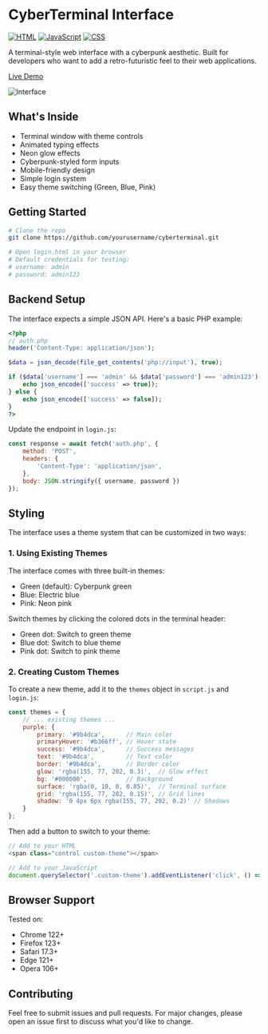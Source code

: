 # CyberTerminal Interface

<a href="https://developer.mozilla.org/en-US/docs/Web/HTML" target="_blank"><img src="https://custom-icon-badges.demolab.com/badge/HTML-E34F26?logo=css3&logoColor=white" alt="HTML" /></a>
<a href="https://developer.mozilla.org/en-US/docs/Web/JavaScript" target="_blank"><img src="https://custom-icon-badges.demolab.com/badge/JavaScript-F7DF1E?logo=javascript&logoColor=black" alt="JavaScript" /></a>
<a href="https://developer.mozilla.org/en-US/docs/Web/CSS" target="_blank"><img src="https://custom-icon-badges.demolab.com/badge/CSS-1572B6?logo=css3&logoColor=white" alt="CSS" /></a>

A terminal-style web interface with a cyberpunk aesthetic. Built for developers who want to add a retro-futuristic feel to their web applications.

[Live Demo](https://monstertov.github.io/CyberTerminal/)

<img src="https://tov.monster/host/interface.png?v=2" alt="Interface" style="max-width: 400px;" />

## What's Inside

- Terminal window with theme controls
- Animated typing effects
- Neon glow effects
- Cyberpunk-styled form inputs
- Mobile-friendly design
- Simple login system
- Easy theme switching (Green, Blue, Pink)

## Getting Started

```bash
# Clone the repo
git clone https://github.com/yourusername/cyberterminal.git

# Open login.html in your browser
# Default credentials for testing:
# username: admin
# password: admin123
```

## Backend Setup

The interface expects a simple JSON API. Here's a basic PHP example:

```php
<?php
// auth.php
header('Content-Type: application/json');

$data = json_decode(file_get_contents('php://input'), true);

if ($data['username'] === 'admin' && $data['password'] === 'admin123') {
    echo json_encode(['success' => true]);
} else {
    echo json_encode(['success' => false]);
}
?>
```

Update the endpoint in `login.js`:

```javascript
const response = await fetch('auth.php', {
    method: 'POST',
    headers: {
        'Content-Type': 'application/json',
    },
    body: JSON.stringify({ username, password })
});
```

## Styling

The interface uses a theme system that can be customized in two ways:

### 1. Using Existing Themes

The interface comes with three built-in themes:
- Green (default): Cyberpunk green
- Blue: Electric blue
- Pink: Neon pink

Switch themes by clicking the colored dots in the terminal header:
- Green dot: Switch to green theme
- Blue dot: Switch to blue theme
- Pink dot: Switch to pink theme

### 2. Creating Custom Themes

To create a new theme, add it to the `themes` object in `script.js` and `login.js`:

```javascript
const themes = {
    // ... existing themes ...
    purple: {
        primary: '#9b4dca',      // Main color
        primaryHover: '#b366ff', // Hover state
        success: '#9b4dca',      // Success messages
        text: '#9b4dca',         // Text color
        border: '#9b4dca',       // Border color
        glow: 'rgba(155, 77, 202, 0.3)',  // Glow effect
        bg: '#000000',           // Background
        surface: 'rgba(0, 10, 0, 0.85)',  // Terminal surface
        grid: 'rgba(155, 77, 202, 0.15)', // Grid lines
        shadow: '0 4px 6px rgba(155, 77, 202, 0.2)' // Shadows
    }
};
```

Then add a button to switch to your theme:

```javascript
// Add to your HTML
<span class="control custom-theme"></span>

// Add to your JavaScript
document.querySelector('.custom-theme').addEventListener('click', () => switchTheme('purple'));
```

## Browser Support

Tested on:
- Chrome 122+
- Firefox 123+
- Safari 17.3+
- Edge 121+
- Opera 106+

## Contributing

Feel free to submit issues and pull requests. For major changes, please open an issue first to discuss what you'd like to change. 
